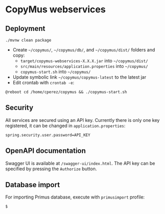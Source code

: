 # CopyMus webservices

## Deployment

```
./mvnw clean package
```

- Create `~/copymus/`, `~/copymus/db/`, and `~/copymus/dist/` folders and copy:
	- `target/copymus-webservices-X.X.X.jar` into `~/copymus/dist/`
	- `src/main/resources/application.properties` into `~/copymus/`
	- `copymus-start.sh` into `~/copymus/`
- Update symbolic link `~/copymus/copymus-latest` to the latest jar
- Edit crontab with `crontab -e`:

```
@reboot cd /home/cperez/copymus && ./copymus-start.sh
```

## Security

All services are secured using an API key. Currently there is only one key registered, it can be changed in `application.properties`:
```
spring.security.user.password=API_KEY
```

## OpenAPI documentation

Swagger UI is available at `/swagger-ui/index.html`. The API key can be specified by pressing the `Authorize` button.

## Database import

For importing Primus database, execute with `primusimport` profile:
```
$ 
```

